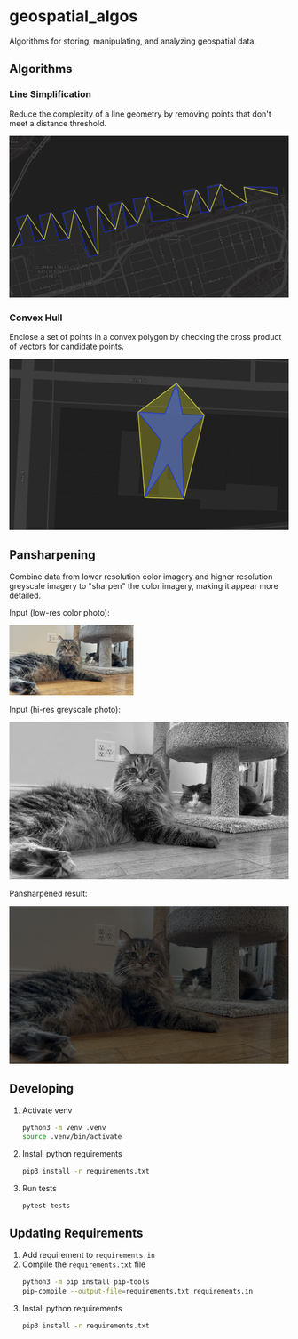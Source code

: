 # geospatial_algos

Algorithms for storing, manipulating, and analyzing geospatial data.

## Algorithms

### Line Simplification
Reduce the complexity of a line geometry by removing points that don't meet a distance threshold. 

![Sample output showing a line geometry before and after simplification.](assets/line_simplification.png)

### Convex Hull
Enclose a set of points in a convex polygon by checking the cross product of vectors for candidate points.

![Sample output showing a concave polygon and it's corresponding convex hull.](assets/convex_hull.png)

## Pansharpening 
Combine data from lower resolution color imagery and higher resolution greyscale imagery to "sharpen" the color imagery, making it appear more detailed.

Input (low-res color photo):

![Low-res color photo of two tabby cats.](assets/tabby_cats__lowres.png)

Input (hi-res greyscale photo): 

![Hi-res greyscale photo of two tabby cats.](assets/tabby_cats__greyscale.png)

Pansharpened result:

![Pansharpened photo of two tabby cats.](assets/tabby_cats__pansharpened.png)


## Developing

1. Activate venv
    ``` bash
    python3 -m venv .venv
    source .venv/bin/activate
    ```
1. Install python requirements
    ``` bash
    pip3 install -r requirements.txt
    ```
1. Run tests
    ``` bash 
    pytest tests
    ``` 

## Updating Requirements

1. Add requirement to `requirements.in`
1. Compile the `requirements.txt` file
    ``` bash
    python3 -m pip install pip-tools
    pip-compile --output-file=requirements.txt requirements.in
    ```
1. Install python requirements
    ``` bash
    pip3 install -r requirements.txt
    ```